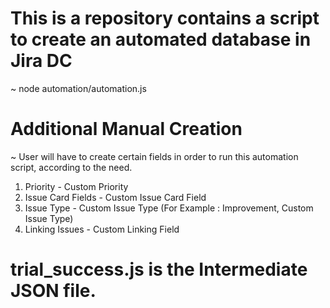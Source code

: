 # This is a repository contains a script to create an automated database in Jira DC

~ node automation/automation.js

# Additional Manual Creation
~ User will have to create certain fields in order to run this automation script, according to the need.

1. Priority - Custom Priority
2. Issue Card Fields - Custom Issue Card Field
3. Issue Type - Custom Issue Type (For Example : Improvement, Custom Issue Type)
4. Linking Issues - Custom Linking Field

# trial_success.js is the Intermediate JSON file.
